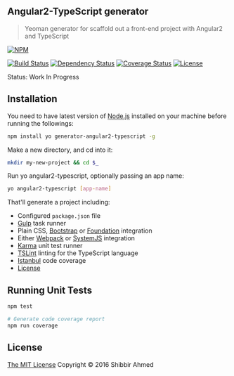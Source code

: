## Angular2-TypeScript generator
> Yeoman generator for scaffold out a front-end project with Angular2 and TypeScript

[![NPM](https://nodei.co/npm/generator-angular2-typescript.png?compact=true)](https://nodei.co/npm/generator-angular2-typescript/)

[![Build Status](https://travis-ci.org/shibbir/generator-angular2-typescript.svg?branch=master)](https://travis-ci.org/shibbir/generator-angular2-typescript)
[![Dependency Status](https://david-dm.org/shibbir/generator-angular2-typescript.svg)](https://david-dm.org/shibbir/generator-angular2-typescript)
[![Coverage Status](https://coveralls.io/repos/github/shibbir/generator-angular2-typescript/badge.svg?branch=master)](https://coveralls.io/github/shibbir/generator-angular2-typescript?branch=master)
[![License](https://img.shields.io/badge/license-MIT-blue.svg)](http://opensource.org/licenses/MIT)

Status: Work In Progress

## Installation

You need to have latest version of [Node.js](https://nodejs.org/en/) installed on your machine before running the followings:

```bash
npm install yo generator-angular2-typescript -g
```

Make a new directory, and cd into it:
```bash
mkdir my-new-project && cd $_
```

Run yo angular2-typescript, optionally passing an app name:
```bash
yo angular2-typescript [app-name]
```

That'll generate a project including:

- Configured `package.json` file
- [Gulp](http://gulpjs.com/) task runner
- Plain CSS, [Bootstrap](http://getbootstrap.com/) or [Foundation](http://foundation.zurb.com/) integration
- Either [Webpack](https://webpack.github.io/) or [SystemJS](https://github.com/systemjs/systemjs) integration
- [Karma](https://karma-runner.github.io/) unit test runner
- [TSLint](https://palantir.github.io/tslint/) linting for the TypeScript language
- [Istanbul](https://gotwarlost.github.io/istanbul/) code coverage
- [License](https://spdx.org/licenses/)

## Running Unit Tests
```bash
npm test

# Generate code coverage report
npm run coverage
```

## License
<a href="https://opensource.org/licenses/MIT">The MIT License</a> Copyright &copy; 2016 Shibbir Ahmed
